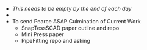 - *This needs to be empty by the end of each day*
-
- To send Pearce ASAP Culmination of Current Work
	- SnapTessSCAD paper outline and repo
	- Mini Press paper
	- PipeFitting repo and asking